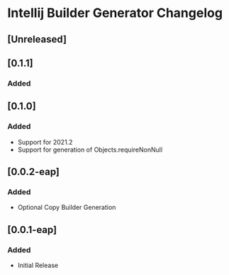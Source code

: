 <!-- Keep a Changelog guide -> https://keepachangelog.com -->

# Intellij Builder Generator Changelog

## [Unreleased]

## [0.1.1]
### Added

## [0.1.0]
### Added
- Support for 2021.2
- Support for generation of Objects.requireNonNull

## [0.0.2-eap]
### Added
- Optional Copy Builder Generation

## [0.0.1-eap]
### Added
- Initial Release